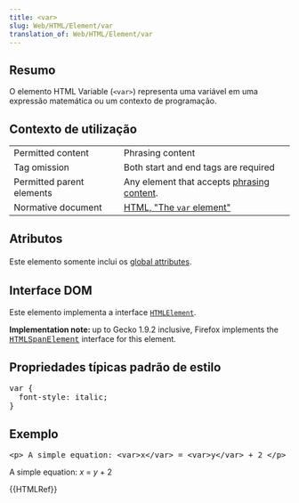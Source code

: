 ```yaml
---
title: <var>
slug: Web/HTML/Element/var
translation_of: Web/HTML/Element/var
---
```

<h2 id="Resumo">Resumo</h2>

<p>O elemento HTML Variable (<code>&lt;var&gt;</code>) representa uma variável em uma expressão matemática ou um contexto de programação.</p>

<h2 id="Contexto_de_utilização">Contexto de utilização</h2>

<table class="standard-table">
 <tbody>
  <tr>
   <td>Permitted content</td>
   <td>Phrasing content</td>
  </tr>
  <tr>
   <td>Tag omission</td>
   <td>Both start and end tags are required</td>
  </tr>
  <tr>
   <td>Permitted parent elements</td>
   <td>Any element that accepts <a href="/en-US/docs/HTML/Content_categories#Phrasing_content" title="HTML/Content categories#Phrasing content">phrasing content</a>.</td>
  </tr>
  <tr>
   <td>Normative document</td>
   <td><a href="http://www.whatwg.org/html/#the-var-element">HTML, "The <code>var</code> element"</a></td>
  </tr>
 </tbody>
</table>

<h2 id="Atributos">Atributos</h2>

<p><span style="line-height: 21px;">Este elemento somente inclui os </span><a href="https://developer.mozilla.org/en-US/docs/HTML/Global_attributes" style="line-height: 21px;" title="HTML/Global attributes">global attributes</a><span style="line-height: 21px;">.</span></p>

<h2 id="Interface_DOM">Interface DOM</h2>

<p>Este elemento implementa a interface <code><a href="/en-US/docs/DOM/element" title="DOM/element">HTMLElement</a></code>.</p>

<div class="note">
<p><strong>Implementation note: </strong>up to Gecko 1.9.2 inclusive, Firefox implements the <a href="/en-US/docs/DOM/span" title="DOM/span"><span style="font-family: courier new;">HTMLSpanElement</span></a> interface for this element.</p>
</div>

<h2 id="Propriedades_típicas_padrão_de_estilo">Propriedades típicas padrão de estilo</h2>

<pre class="brush:css">var {
  font-style: italic;
}
</pre>

<h2 id="Exemplo">Exemplo</h2>

<pre class="brush:html">&lt;p&gt; A simple equation: &lt;var&gt;x&lt;/var&gt; = &lt;var&gt;y&lt;/var&gt; + 2 &lt;/p&gt;
</pre>

<p>A simple equation: <var>x</var> = <var>y</var> + 2</p>

<div>{{HTMLRef}}</div>
